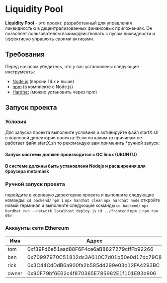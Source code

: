 # Liquidity Pool

**Liquidity Pool** - это проект, разработанный для управления ликвидностью в децентрализованных финансовых приложениях. Он позволяет пользователям взаимодействовать с пулом ликвидности и эффективно управлять своими активами.

## Требования

Перед началом убедитесь, что у вас установлены следующие инструменты:

- [Node.js](https://nodejs.org/) (версии 14.x и выше)
- [npm](https://www.npmjs.com/) (в комплекте с Node.js)
- [Hardhat](https://hardhat.org/) (можно установить через npm)

## Запуск проекта

### Условия
Для запуска проекта выполните условиня и активируйте файл startX.sh в корневой директории проекта:
Если по каким то причинам не работает файл startX.sh то рекомендую вам применить *ручной запуск:
#### Запуск системы должен производится с ОС linux (UBUNTU)
#### В системе должны быть установленн Nodejs и расширения для браузера metamask

### Ручной запуск проекта
перейдите в корневую директорию проекта и выполните следующие команды:
```cd backend/```
```npm i```
```npx hardhat clean```
```npx hardhat node```
откройте новый терминал и выполните следующие команды
```cd backend/```
```npx hardhat run --network localhost deploy.js```
```cd ../frontend```
```npm i```
```npm run dev```

### Аккаунты сети Ethereum

| Имя | Адрес | ключ|
| --- | --- | ---|
|tom|0xf39Fd6e51aad88F6F4ce6aB8827279cffFb92266|0xac0974bec39a17e36ba4a6b4d238ff944bacb478cbed5efcae784d7bf4f2ff80|
|ben|0x70997970C51812dc3A010C7d01b50e0d17dc79C8|0x59c6995e998f97a5a0044966f0945389dc9e86dae88c7a8412f4603b6b78690d|
|rick|0x3C44CdDdB6a900fa2b585dd299e03d12FA4293BC|0x5de4111afa1a4b94908f83103eb1f1706367c2e68ca870fc3fb9a804cdab365a|
|owner|0x90F79bf6EB2c4f870365E785982E1f101E93b906|0x7c852118294e51e653712a81e05800f419141751be58f605c371e15141b007a6|
